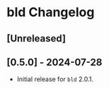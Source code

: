<!-- Keep a Changelog guide -> https://keepachangelog.com -->

# bld Changelog

## [Unreleased]

## [0.5.0] - 2024-07-28

- Initial release for `bld` 2.0.1.
